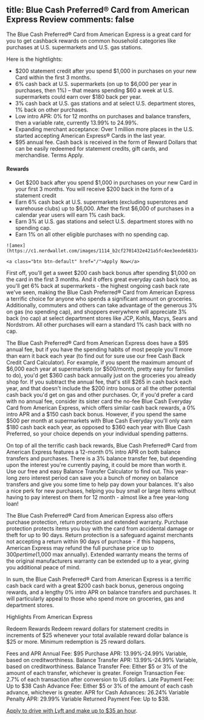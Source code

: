 title: Blue Cash Preferred® Card from American Express Review
comments: false
---

The Blue Cash Preferred® Card from American Express is a great card for you to get cashback rewards on common household categories like purchases at U.S. supermarkets and U.S. gas stations. 

Here is the hightlights:

* $200 statement credit after you spend $1,000 in purchases on your new Card within the first 3 months.
* 6% cash back at U.S. supermarkets (on up to $6,000 per year in purchases, then 1%) – that means spending $60 a week at U.S. supermarkets could earn over $180 back per year.
* 3% cash back at U.S. gas stations and at select U.S. department stores, 1% back on other purchases.
* Low intro APR: 0% for 12 months on purchases and balance transfers, then a variable rate, currently 13.99% to 24.99%.
* Expanding merchant acceptance: Over 1 million more places in the U.S. started accepting American Express® Cards in the last year.
* $95 annual fee.
Cash back is received in the form of Reward Dollars that can be easily redeemed for statement credits, gift cards, and merchandise.
Terms Apply.

#### Rewards
* Get $200 back after you spend $1,000 in purchases on your new Card in your first 3 months. You will receive $200 back in the form of a statement credit
* Earn 6% cash back at U.S. supermarkets (excluding superstores and warehouse clubs) up to $6,000. After the first $6,000 of purchases in a calendar year users will earn 1% cash back.
* Earn 3% at U.S. gas stations and select U.S. department stores with no spending cap.
* Earn 1% on all other eligible purchases with no spending cap.

```
![amex](https://c1.nerdwallet.com/images/1114_b2cf2701432e421a5fc4ee3eede68314_L.jpg)

<a class="btn btn-default" href="/">Apply Now</a>
```

First off, you'll get a sweet $200 cash back bonus after spending $1,000 on the card in the first 3 months. And it offers great everyday cash back too, as you'll get 6% back at supermarkets - the highest ongoing cash back rate we've seen, making the Blue Cash Preferred® Card from American Express a terrific choice for anyone who spends a significant amount on groceries. Additionally, commuters and others can take advantage of the generous 3% on gas (no spending cap), and shoppers everywhere will appreciate 3% back (no cap) at select department stores like JCP, Kohls, Macys, Sears and Nordstrom. All other purchases will earn a standard 1% cash back with no cap. 

The Blue Cash Preferred® Card from American Express does have a $95 annual fee, but if you have the spending habits of most people you'll more than earn it back each year (to find out for sure use our free Cash Back Credit Card Calculator). For example, if you spent the maximum amount of $6,000 each year at supermarkets (or $500/month, pretty easy for families to do), you'd get $360 cash back annually just on the groceries you already shop for. If you subtract the annual fee, that's still $265 in cash back each year, and that doesn't include the $200 intro bonus or all the other potential cash back you'd get on gas and other purchases. Or, if you'd prefer a card with no annual fee, consider its sister card the no-fee Blue Cash Everyday Card from American Express, which offers similar cash back rewards, a 0% intro APR and a $150 cash back bonus. However, if you spend the same $500 per month at supermarkets with Blue Cash Everyday you'll only earn $180 cash back each year, as opposed to $360 each year with Blue Cash Preferred, so your choice depends on your individual spending patterns. 

On top of all the terrific cash back rewards, Blue Cash Preferred® Card from American Express features a 12-month 0% intro APR on both balance transfers and purchases. There is a 3% balance transfer fee, but depending upon the interest you're currently paying, it could be more than worth it. Use our free and easy Balance Transfer Calculator to find out. This year-long zero interest period can save you a bunch of money on balance transfers and give you some time to help pay down your balances. It's also a nice perk for new purchases, helping you buy small or large items without having to pay interest on them for 12 month - almost like a free year-long loan! 

The Blue Cash Preferred® Card from American Express also offers purchase protection, return protection and extended warranty. Purchase protection protects items you buy with the card from accidental damage or theft for up to 90 days. Return protection is a safeguard against merchants not accepting a return within 90 days of purchase - if this happens, American Express may refund the full purchase price up to $300 per time ($1,000 max annually). Extended warranty means the terms of the original manufacturers warranty can be extended up to a year, giving you additional peace of mind. 

In sum, the Blue Cash Preferred® Card from American Express is a terrific cash back card with a great $200 cash back bonus, generous ongoing rewards, and a lengthy 0% intro APR on balance transfers and purchases. It will particularly appeal to those who spend more on groceries, gas and department stores. 

Highlights From American Express



Redeem Rewards
Redeem reward dollars for statement credits in increments of $25 whenever your total available reward dollar balance is $25 or more.
Minimum redemption is 25 reward dollars.

Fees and APR
Annual Fee: $95
Purchase APR: 13.99%-24.99% Variable, based on creditworthiness.
Balance Transfer APR: 13.99%-24.99% Variable, based on creditworthiness.
Balance Transfer Fee: Either $5 or 3% of the amount of each transfer, whichever is greater.
Foreign Transaction Fee: 2.7% of each transaction after conversion to US dollars.
Late Payment Fee: Up to $38
Cash Advance Fee: Either $5 or 3% of the amount of each cash advance, whichever is greater.
APR for Cash Advances: 26.24% Variable
Penalty APR: 29.99% Variable
Returned Payment Fee: Up to $38.

[Apply to drive with Lyft and make up to $35 an hour](https://www.lyft.com/drivers).
